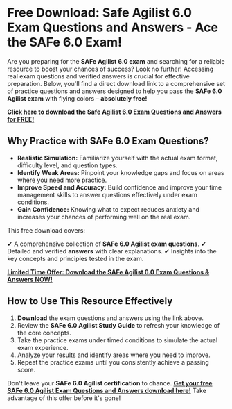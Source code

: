 # Free Download: Safe Agilist 6.0 Exam Questions and Answers - Ace the SAFe 6.0 Exam!

Are you preparing for the **SAFe Agilist 6.0 exam** and searching for a reliable resource to boost your chances of success? Look no further! Accessing real exam questions and verified answers is crucial for effective preparation. Below, you'll find a direct download link to a comprehensive set of practice questions and answers designed to help you pass the **SAFe 6.0 Agilist exam** with flying colors – **absolutely free!**

[**Click here to download the Safe Agilist 6.0 Exam Questions and Answers for FREE!**](https://udemywork.com/safe-agilist-6-0-exam-questions-and-answers)

## Why Practice with SAFe 6.0 Exam Questions?

*   **Realistic Simulation:** Familiarize yourself with the actual exam format, difficulty level, and question types.
*   **Identify Weak Areas:** Pinpoint your knowledge gaps and focus on areas where you need more practice.
*   **Improve Speed and Accuracy:** Build confidence and improve your time management skills to answer questions effectively under exam conditions.
*   **Gain Confidence:** Knowing what to expect reduces anxiety and increases your chances of performing well on the real exam.

This free download covers:

✔ A comprehensive collection of **SAFe 6.0 Agilist exam questions**.
✔ Detailed and verified **answers** with clear explanations.
✔ Insights into the key concepts and principles tested in the exam.

[**Limited Time Offer: Download the SAFe Agilist 6.0 Exam Questions & Answers NOW!**](https://udemywork.com/safe-agilist-6-0-exam-questions-and-answers)

## How to Use This Resource Effectively

1.  **Download** the exam questions and answers using the link above.
2.  Review the **SAFe 6.0 Agilist Study Guide** to refresh your knowledge of the core concepts.
3.  Take the practice exams under timed conditions to simulate the actual exam experience.
4.  Analyze your results and identify areas where you need to improve.
5.  Repeat the practice exams until you consistently achieve a passing score.

Don't leave your **SAFe 6.0 Agilist certification** to chance. **[Get your free SAFe 6.0 Agilist Exam Questions and Answers download here!](https://udemywork.com/safe-agilist-6-0-exam-questions-and-answers)** Take advantage of this offer before it's gone!
